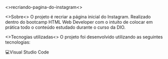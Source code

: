 <>recriando-pagina-do-instagram<>

<>Sobre<>
O projeto é recriar a página inicial do Instagram. Realizado dentro do bootcamp HTML Web Developer com o intuito de colocar em prática todo o conteúdo estudado durante o curso da DIO.

<>Tecnogias utilizadas<>
O projeto foi desenvolvido utilizando as seguintes tecnologias:

💻️Visual Studio Code


